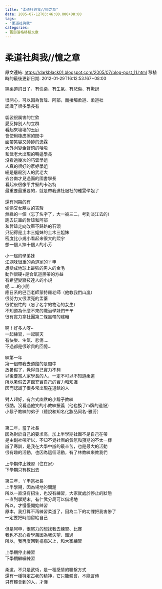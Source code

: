 ```yaml
---
title: "柔道社與我//憶之章"
date: 2005-07-12T03:46:00.000+08:00
tags: 
- "柔道社與我"
categories:
- 舊部落格移植文章
---
```


# 柔道社與我//憶之章

原文連結: https://darkblack01.blogspot.com/2005/07/blog-post_11.html
移植時的最後更新日期: 2012-01-29T16:12:53.167+08:00

練柔道的日子，有快樂、有生氣、有悲傷、有驚訝<br /><br />很開心，可以因為哲瑋、阿部，而接觸柔道、柔道社<br />認識了很多學長有<br /><br /><a name='more'></a>袈裟很厲害的世欽<br />愛反摔別人的立群<br />看起來壞壞的玉庭<br />會使用橡皮擦的閔中<br />面帶笑容又帥帥的逸霖<br />大外刈變金臂鉤的哈啦<br />和武老大出現的鴨逼學長<br />沒看過幾次的巧雲學姐<br />人真的很好的彥婷學姐<br />總是屠殺別人的武老大<br />去台南才見過面的國書學長<br />看起來很像平井堅的卡洛特<br />最重要最重要的，就是帶我進社服社的雅雯學姐了<br /><br />還有同期的有<br />偷偷交女朋友的吉駿<br />無緣的一個（忘了名字了，大一被三二，考到淡江去的）<br />跑去玩車的哲瑋和阿部<br />和哲瑋走向改車不歸路的石頭<br />只記得是土木三姐妹的土木三姐妹<br />密度比小規小看起來很大的熙宇<br />想一個人摔十個人的小芳<br /><br />小一屆的學弟妹<br />江湖味很重的柔道家的丫申<br />想變成地球上最強的男人的金毛<br />動作很硬+是合氣道黑帶的方益<br />有希望變寢技達人的小規<br />呃......的小開<br />應日系的巴西老師蒙特羅老師（他教我們山嵐）<br />很努力又很漂亮的孟蓁<br />很忙很忙的（忘了名字的物治的女生）<br />不知道為什麼不來的職治學妹們~~〒〒~~<br />很有實力拿社團第二條黑帶的建翰<br /><br />啊！好多人呀~<br />一起練習，一起聊天<br />有快樂、生氣、悲傷....<br />不過都是很珍貴的回憶...<br /><br />練第一年<br />第一個帶我去道館的是閔中<br />放暑假了，覺得自己實力不夠<br />以後要當人家學長的人，一定不可以不知道柔道<br />所以暑假去道館充實自己的實力和知識<br />因而認識了很多常出現在道館的人<br /><br />對人超好，有台式幽默的小鬍子教練<br />很酷，沒看過他笑的小教練振義（他也換了m牌的道服）<br />小鬍子教練的弟子（聽說和知名化妝品同名-雅芳）<br /><br /><br />第二年，當了社長<br />因為對於自己的要求高，加上半學期社團不是自己在帶<br />是由副社帶所以，不知不覺社團的氣氛和預期的不太一樣<br />辦了寒訓，是我在大學中辦的最辛苦，也是最大的活動<br />很有趣的活動，也因為這個活動，有了林教練來教我們<br /><br />上學期停止練習（住在家）<br />下學期只有教出去<br /><br />第三年，丫申當社長<br />上半學期，因為場地的問題<br />所以一直沒有招生，也沒有練習，大家就處於停止的狀態<br />一直到學期末，有仁武分局可以借場地<br />所以，才慢慢開始綀習<br />原本，我打算不再練習柔道了，因為二下的功課把我害慘了<br />一定要把時間留給自己<br /><br />但是阿申，很努力的想找我去練習、比賽<br />我也不忍心看學弟因為我失望、難過<br />所以，我再度回到榻榻米上，和大家練習<br /><br />上學期停止練習<br />下學期繼續練習<br /><br />柔道，不只是武術，是一種感情的聯繫方式<br />還有一種特定古老的精神，它只能體會，不能言傳<br />只有體會到的人，才懂
